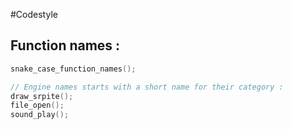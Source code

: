 #Codestyle

## Function names :
```c
snake_case_function_names();

// Engine names starts with a short name for their category :
draw_srpite();
file_open();
sound_play();
```

